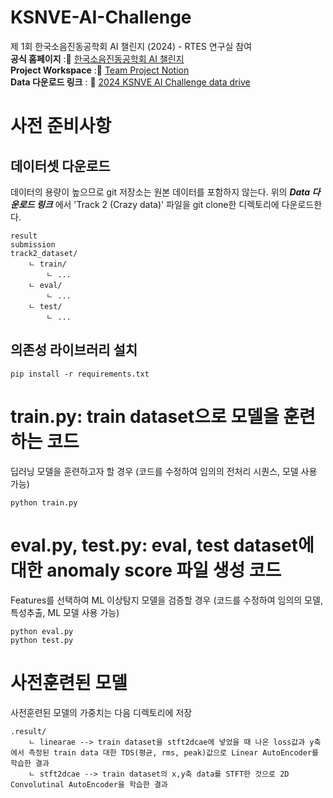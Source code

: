 # KSNVE-AI-Challenge
제 1회 한국소음진동공학회 AI 챌린지 (2024) - RTES 연구실 참여 <br>
**공식 홈페이지** :📒 [한국소음진동공학회 AI 챌린지](https://ksnve.notion.site/1-AI-2024-5e0b8972e808498fb29dbb77c42ddf36#9d0b2a7fe13f433a97d1a69470a35b26)<br>
**Project Workspace** :📒 [Team Project Notion](https://www.notion.so/skipper0527/AI-4bd41e7a934b4329960bb453665150ec?pvs=4)<br>
**Data 다운로드 링크** : 📒 [2024 KSNVE AI Challenge data drive](https://drive.google.com/drive/folders/1zDbmSHjl6z7zc7CZE8pB3prgnbfMgLaK)<br>

# 사전 준비사항

## 데이터셋 다운로드

데이터의 용량이 높으므로 git 저장소는 원본 데이터를 포함하지 않는다. 위의 ***Data 다운로드 링크*** 에서 'Track 2 (Crazy data)' 파일을 git clone한 디렉토리에 다운로드한다.

```
result
submission
track2_dataset/
    ㄴ train/
        ㄴ ...
    ㄴ eval/
        ㄴ ...
    ㄴ test/
        ㄴ ...
```

## 의존성 라이브러리 설치

```
pip install -r requirements.txt
```

# train.py: train dataset으로 모델을 훈련하는 코드

딥러닝 모델을 훈련하고자 할 경우 (코드를 수정하여 임의의 전처리 시퀀스, 모델 사용 가능)

```
python train.py
```

# eval.py, test.py: eval, test dataset에 대한 anomaly score 파일 생성 코드

Features를 선택하여 ML 이상탐지 모델을 검증할 경우 (코드를 수정하여 임의의 모델, 특성추출, ML 모델 사용 가능)

```
python eval.py
python test.py
```

# 사전훈련된 모델

사전훈련된 모델의 가중치는 다음 디렉토리에 저장

```
.result/
    ㄴ linearae --> train dataset을 stft2dcae에 넣었을 때 나온 loss값과 y축에서 측정된 train data 대한 TDS(평균, rms, peak)값으로 Linear AutoEncoder를 학습한 결과
    ㄴ stft2dcae --> train dataset의 x,y축 data를 STFT한 것으로 2D Convolutinal AutoEncoder을 학습한 결과
```